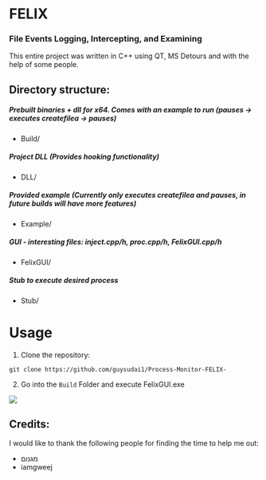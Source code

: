 # FELIX
### File Events Logging, Intercepting, and Examining

This entire project was written in C++ using QT, MS Detours and with the help of some people.  
## Directory structure:

##### Prebuilt binaries + dll for x64. Comes with an example to run (pauses -> executes createfilea -> pauses) 
- Build/ 
##### Project DLL (Provides hooking functionality) 
- DLL/
##### Provided example (Currently only executes createfilea and pauses, in future builds will have more features)
- Example/
##### GUI - interesting files: inject.cpp/h, proc.cpp/h, FelixGUI.cpp/h
- FelixGUI/
##### Stub to execute desired process
- Stub/

# Usage
1. Clone the repository:
```
git clone https://github.com/guysudai1/Process-Monitor-FELIX-
```
2. Go into the `Build` Folder and execute FelixGUI.exe

![](demo.gif)

## Credits:
I would like to thank the following people for finding the time to help me out:
- מגנום
- iamgweej

